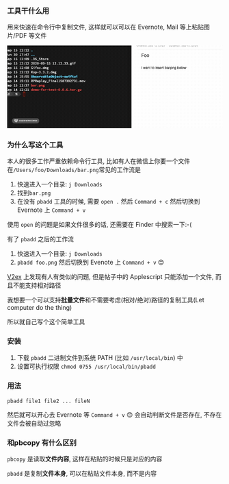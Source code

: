 ### 工具干什么用
用来快速在命令行中复制文件, 这样就可以可以在 Evernote, Mail 等上粘贴图片/PDF 等文件

![showcase](./demo/showcase.gif)

### 为什么写这个工具

本人的很多工作严重依赖命令行工具,  比如有人在微信上你要一个文件在`/Users/foo/Downloads/bar.png`常见的工作流是

1. 快速进入一个目录:  `j Downloads`
2. 找到`bar.png`
3. 在没有 `pbadd` 工具的时候, 需要 `open .` 然后 `Command + c`   然后切换到 Evernote 上 `Command + v`

使用 `open` 的问题是如果文件很多的话, 还需要在 Finder 中搜索一下:-( 

有了 `pbadd` 之后的工作流

1. 快速进入一个目录:  `j Downloads`
2. `pbadd foo.png` 然后切换到 Evenote 上 `Command + v` 😊

[V2ex](https://v2ex.com/t/700647) 上发现有人有类似的问题, 但是帖子中的 Applescript 只能添加一个文件, 而且不能支持相对路径

我想要一个可以支持**批量文件**和不需要考虑(相对/绝对)路径的复制工具(Let computer do the thing)

所以就自己写个这个简单工具

### 安装

1. 下载 `pbadd` 二进制文件到系统 PATH (比如 `/usr/local/bin`) 中
2. 设置可执行权限 `chmod 0755 /usr/local/bin/pbadd`


### 用法
```
pbadd file1 file2 ... fileN
```
然后就可以开心去 Evernote 等 `Command + v` 😊
会自动判断文件是否存在, 不存在文件会被自动过忽略

### 和pbcopy 有什么区别

`pbcopy` 是读取**文件内容**, 这样在粘贴的时候只是对应的内容

`pbadd` 是复制**文件本身**, 可以在粘贴文件本身, 而不是内容


